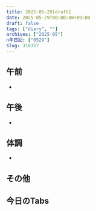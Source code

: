 ```yaml
---
title: 2025-05-29[draft]
date: 2025-05-29T00:00:00+09:00
draft: false
tags: ["diary", ""]
archives: ["2025-05"]
n年日記: ["0529"]
slug: 318357
---
```

## 午前
- 
## 午後
- 
## 体調
- 
## その他
## 今日のTabs